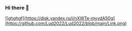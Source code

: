 ### Hi there 👋

<!--
**Lud2022/Lud2022** is a ✨ _special_ ✨ repository because its `README.md` (this file) appears on your GitHub profile.

Here are some ideas to get you started:

- 🔭 I’m currently working on ...
- 🌱 I’m currently learning ...
- 👯 I’m looking to collaborate on ...
- 🤔 I’m looking for help with ...
- 💬 Ask me about ...
- 📫 How to reach me: ...
- 😄 Pronouns: ...
- ⚡ Fun fact: ...
-->
[![ghghgf](https://disk.yandex.ru/i/nXWTe-myydA50g](https://github.com/Lud2022/Lud2022/blob/main/Link.png)
](https://www.linkedin.com/in/lyudmila-kubysheva-084993280)

